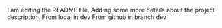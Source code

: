 I am editing the README file. Adding some more details about the project description.
From local in dev
From github in branch dev
